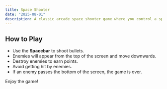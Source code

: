 ```yaml
---
title: Space Shooter
date: "2025-08-01"
description: A classic arcade space shooter game where you control a spaceship and shoot down incoming enemies.
---
```


## How to Play

- Use the **Spacebar** to shoot bullets.
- Enemies will appear from the top of the screen and move downwards.
- Destroy enemies to earn points.
- Avoid getting hit by enemies.
- If an enemy passes the bottom of the screen, the game is over.

Enjoy the game!
